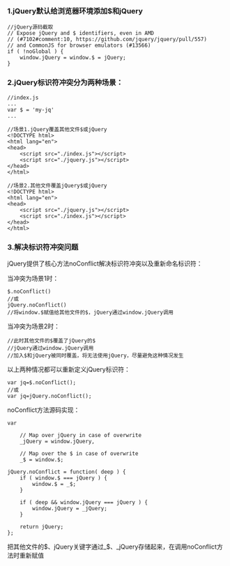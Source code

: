 ### 1.jQuery默认给浏览器环境添加$和jQuery
```
//jQuery源码截取
// Expose jQuery and $ identifiers, even in AMD
// (#7102#comment:10, https://github.com/jquery/jquery/pull/557)
// and CommonJS for browser emulators (#13566)
if ( !noGlobal ) {
	window.jQuery = window.$ = jQuery;
}
```
### 2.jQuery标识符冲突分为两种场景：
```
//index.js
...
var $ = 'my-jq'
...

//场景1.jQuery覆盖其他文件$或jQuery
<!DOCTYPE html>
<html lang="en">
<head>
    <script src="./index.js"></script>
    <script src="./jquery.js"></script>
</head>
</html>

//场景2.其他文件覆盖jQuery$或jQuery
<!DOCTYPE html>
<html lang="en">
<head>
    <script src="./jquery.js"></script>
	<script src="./index.js"></script>
</head>
</html>
```
### 3.解决标识符冲突问题

jQuery提供了核心方法noConflict解决标识符冲突以及重新命名标识符：

当冲突为场景1时：
```
$.noConflict()
//或
jQuery.noConflict()
//将window.$赋值给其他文件的$，jQuery通过window.jQuery调用
```

当冲突为场景2时：
```
//此时其他文件的$覆盖了jQuery的$
//jQuery通过window.jQuery调用
//加入$和jQuery被同时覆盖，将无法使用jQuery，尽量避免这种情况发生
```

以上两种情况都可以重新定义jQuery标识符：
```
var jq=$.noConflict();
//或
var jq=jQuery.noConflict();
```

noConflict方法源码实现：
```
var

	// Map over jQuery in case of overwrite
	_jQuery = window.jQuery,

	// Map over the $ in case of overwrite
	_$ = window.$;

jQuery.noConflict = function( deep ) {
	if ( window.$ === jQuery ) {
		window.$ = _$;
	}

	if ( deep && window.jQuery === jQuery ) {
		window.jQuery = _jQuery;
	}

	return jQuery;
};
```

把其他文件的$、jQuery关键字通过_$、_jQuery存储起来，在调用noConflict方法时重新赋值
